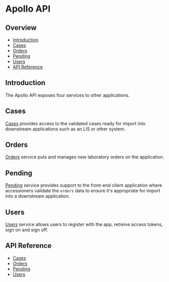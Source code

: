 # Apollo API

## Overview

- [Introduction](#introduction)
- [Cases](#cases)
- [Orders](#orders)
- [Pending](#pending)
- [Users](#users)
- [API Reference](#api-reference)

## Introduction

The Apollo API exposes four services to other applications.

## Cases

[Cases](./cases/README.md) provides access to the validated cases ready for
import into downstream applications such as an LIS or other system.

## Orders

[Orders](./orders/README.md) service puts and manages new laboratory orders
on the application.

## Pending

[Pending](./pending/README.md) service provides support to the front-end client
application where accessioners validate the `orders` data to ensure it's
appropriate for import into a downstream application.

## Users

[Users](./users/README.md) service allows users to register with the app,
retreive access tokens, sign on and sign off.

## API Reference
- [Cases](./cases/README.md)
- [Orders](./orders/README.md)
- [Pending](./pending/README.md)
- [Users](./users/README.md)




